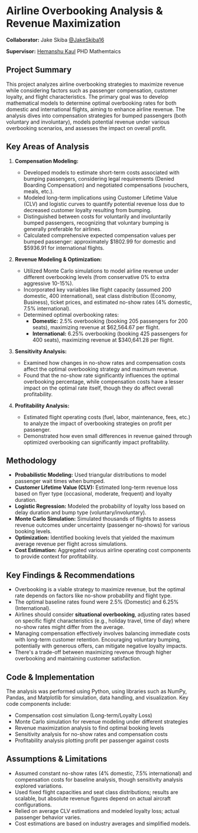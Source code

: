 # Airline Overbooking Analysis & Revenue Maximization
**Collaborator:** Jake Skiba [@JakeSkiba16](https://github.com/JakeSkiba16)

**Supervisor:** [Hemanshu Kaul](https://www.iit.edu/directory/people/hemanshu-kaul) PHD Mathemtaics 
 
## Project Summary

This project analyzes airline overbooking strategies to maximize revenue while considering factors such as passenger compensation, customer loyalty, and flight characteristics. The primary goal was to develop mathematical models to determine optimal overbooking rates for both domestic and international flights, aiming to enhance airline revenue. The analysis dives into compensation strategies for bumped passengers (both voluntary and involuntary), models potential revenue under various overbooking scenarios, and assesses the impact on overall profit.

## Key Areas of Analysis

1.  **Compensation Modeling:**
    * Developed models to estimate short-term costs associated with bumping passengers, considering legal requirements (Denied Boarding Compensation) and negotiated compensations (vouchers, meals, etc.).
    * Modeled long-term implications using Customer Lifetime Value (CLV) and logistic curves to quantify potential revenue loss due to decreased customer loyalty resulting from bumping.
    * Distinguished between costs for voluntarily and involuntarily bumped passengers, recognizing that voluntary bumping is generally preferable for airlines.
    * Calculated comprehensive expected compensation values per bumped passenger: approximately \$1802.99 for domestic and \$5936.91 for international flights.

2.  **Revenue Modeling & Optimization:**
    * Utilized Monte Carlo simulations to model airline revenue under different overbooking levels (from conservative 0% to extra aggressive 10-15%).
    * Incorporated key variables like flight capacity (assumed 200 domestic, 400 international), seat class distribution (Economy, Business), ticket prices, and estimated no-show rates (4% domestic, 7.5% international).
    * Determined optimal overbooking rates:
        * **Domestic:** 2.5% overbooking (booking 205 passengers for 200 seats), maximizing revenue at \$62,564.67 per flight.
        * **International:** 6.25% overbooking (booking 425 passengers for 400 seats), maximizing revenue at \$340,641.28 per flight.

3.  **Sensitivity Analysis:**
    * Examined how changes in no-show rates and compensation costs affect the optimal overbooking strategy and maximum revenue.
    * Found that the no-show rate significantly influences the optimal overbooking percentage, while compensation costs have a lesser impact on the optimal rate itself, though they do affect overall profitability.

4.  **Profitability Analysis:**
    * Estimated flight operating costs (fuel, labor, maintenance, fees, etc.) to analyze the impact of overbooking strategies on profit per passenger.
    * Demonstrated how even small differences in revenue gained through optimized overbooking can significantly impact profitability.

## Methodology

* **Probabilistic Modeling:** Used triangular distributions to model passenger wait times when bumped.
* **Customer Lifetime Value (CLV):** Estimated long-term revenue loss based on flyer type (occasional, moderate, frequent) and loyalty duration.
* **Logistic Regression:** Modeled the probability of loyalty loss based on delay duration and bump type (voluntary/involuntary).
* **Monte Carlo Simulation:** Simulated thousands of flights to assess revenue outcomes under uncertainty (passenger no-shows) for various booking levels.
* **Optimization:** Identified booking levels that yielded the maximum average revenue per flight across simulations.
* **Cost Estimation:** Aggregated various airline operating cost components to provide context for profitability.

## Key Findings & Recommendations

* Overbooking is a viable strategy to maximize revenue, but the optimal rate depends on factors like no-show probability and flight type.
* The optimal baseline rates found were 2.5% (Domestic) and 6.25% (International).
* Airlines should consider **situational overbooking**, adjusting rates based on specific flight characteristics (e.g., holiday travel, time of day) where no-show rates might differ from the average.
* Managing compensation effectively involves balancing immediate costs with long-term customer retention. Encouraging voluntary bumping, potentially with generous offers, can mitigate negative loyalty impacts.
* There's a trade-off between maximizing revenue through higher overbooking and maintaining customer satisfaction.

## Code & Implementation

The analysis was performed using Python, using libraries such as NumPy, Pandas, and Matplotlib for simulation, data handling, and visualization. Key code components include:
* Compensation cost simulation (Long-term/Loyalty Loss) 
* Monte Carlo simulation for revenue modeling under different strategies
* Revenue maximization analysis to find optimal booking levels 
* Sensitivity analysis for no-show rates and compensation costs
* Profitability analysis plotting profit per passenger against costs


## Assumptions & Limitations

* Assumed constant no-show rates (4% domestic, 7.5% international) and compensation costs for baseline analysis, though sensitivity analysis explored variations.
* Used fixed flight capacities and seat class distributions; results are scalable, but absolute revenue figures depend on actual aircraft configurations.
* Relied on average CLV estimations and modeled loyalty loss; actual passenger behavior varies.
* Cost estimations are based on industry averages and simplified models.


